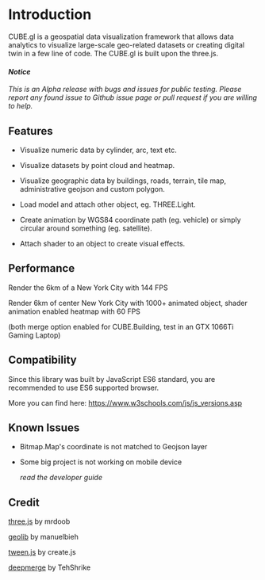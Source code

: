 # Introduction

CUBE.gl is a geospatial data visualization framework that allows data analytics to visualize large-scale geo-related datasets or creating digital twin in a few line of code. The CUBE.gl is built upon the three.js.



#### *Notice* 
*This is an Alpha release with bugs and issues for public testing. Please report any found issue to Github issue page or pull request if you are willing to help.*




## Features

- Visualize numeric data by cylinder, arc, text etc.

- Visualize datasets by point cloud and heatmap.

- Visualize geographic data by buildings, roads, terrain, tile map, administrative geojson and custom polygon.

- Load model and attach other object, eg. THREE.Light.

- Create animation by WGS84 coordinate path (eg. vehicle) or simply circular around something (eg. satellite).

- Attach shader to an object to create visual effects.

  

## Performance

Render the 6km of a New York City with 144 FPS

Render 6km of center New York City with 1000+ animated object, shader animation enabled heatmap with 60 FPS

(both merge option enabled for CUBE.Building, test in an GTX 1066Ti Gaming Laptop)



## Compatibility

Since this library was built by JavaScript ES6 standard, you are recommended to use ES6 supported browser.

More you can find here: https://www.w3schools.com/js/js_versions.asp 



## Known Issues

- Bitmap.Map's coordinate is not matched to Geojson layer

- Some big project is not working on mobile device

  *read the developer guide*

  

## Credit

[three.js](https://github.com/mrdoob/three.js) by mrdoob

[geolib](https://github.com/manuelbieh/geolib) by manuelbieh

[tween.js](https://createjs.com/tweenjs) by create.js

[deepmerge](https://github.com/TehShrike/deepmerge) by TehShrike



